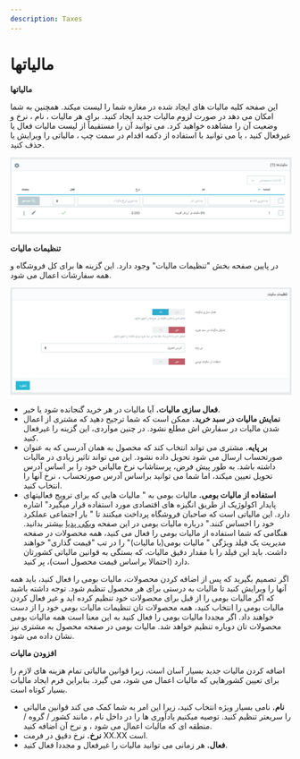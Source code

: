 ```yaml
---
description: Taxes
---
```


# مالیاتها

**مالیاتها**

این صفحه کلیه مالیات های ایجاد شده در مغازه شما را لیست میکند. همچنین به شما امکان می دهد در صورت لزوم مالیات جدید ایجاد کنید. برای هر مالیات ، نام ، نرخ و وضعیت آن را مشاهده خواهید کرد. می توانید آن را مستقیماً از لیست مالیات فعال یا غیرفعال کنید ، یا می توانید با استفاده از دکمه اقدام در سمت چپ ، مالیاتی را ویرایش یا حذف کنید.

![](../../../../.gitbook/assets/0%20%2813%29.png)

**تنظیمات مالیات**

در پایین صفحه بخش "تنظیمات مالیات" وجود دارد. این گزینه ها برای کل فروشگاه و همه سفارشات اعمال می شود.

![](../../../../.gitbook/assets/1%20%2810%29.png)

* **فعال سازی مالیات.** آیا مالیات در هر خرید گنجانده شود یا خیر.
* **نمایش مالیات در سبد خرید.** ممکن است که شما ترجیح دهید که مشتری از اعمال شدن مالیات در سفارش اش مطلع نشود. در چنین مواردی، این گزینه را غیرفعال کنید.
* **بر پایه.** مشتری می تواند انتخاب کند که محصول به همان آدرسی که به عنوان صورتحساب ارسال می شود تحویل داده نشود. این می تواند تاثیر زیادی در مالیات داشته باشد. به طور پیش فرض، پرستاشاپ نرخ مالیاتی خود را بر اساس آدرس تحویل تعیین میکند، اما شما می توانید براساس آدرس صورتحساب ، نرخ آنها را انتخاب کنید.
* **استفاده از مالیات بومی.** مالیات بومی به " مالیات هایی که برای ترویج فعالیتهای پایدار اکولوژیک از طریق انگیزه های اقتصادی مورد استفاده قرار میگیرد" اشاره دارد. این مالیاتی است که صاحبان فروشگاه پرداخت میکنند تا " بار اجتماعی عملکرد خود را احساس کنند." درباره مالیات بومی در این صفحه [ویکی پدیا](http://en.wikipedia.org/wiki/Ecotax.) بیشتر بدانید. هنگامی که شما استفاده از مالیات بومی را فعال می کنید، همه محصولات در صفحه مدیریت یک فیلد ویژگی " مالیات بومی\(با مالیات\)" را در تب "قیمت گذاری" خواهند داشت. باید این فیلد را با مقدار دقیق مالیات، که بستگی به قوانین مالیاتی کشورتان دارد \(احتمالا براساس قیمت محصول است\)، پر کنید.

اگر تصمیم بگیرید که پس از اضافه کردن محصولات، مالیات بومی را فعال کنید، باید همه آنها را ویرایش کنید تا مالیات به درستی برای هر محصول تنظیم شود. توجه داشته باشید که اگر مالیات بومی را از قبل برای محصولات خود تنظیم کرده اید و غیر فعال کردن مالیات بومی را انتخاب کنید، همه محصولات تان تنظیمات مالیات بومی خود را از دست خواهند داد. اگر مجددا مالیات بومی را فعال کنید به این معنا است همه مالیات بومی محصولات تان دوباره تنظیم خواهد شد. مالیات بومی در صفحه محصول به مشتری نیز نشان داده می شود.

**افزودن مالیات**

اضافه کردن مالیات جدید بسیار آسان است، زیرا قوانین مالیاتی تمام هزینه های لازم را برای تعیین کشورهایی که مالیات اعمال می شود، می گیرد. بنابراین فرم ایجاد مالیات بسیار کوتاه است.

* **نام.** نامی بسیار ویژه انتخاب کنید، زیرا این امر به شما کمک می کند قوانین مالیاتی را سریعتر تنظیم کنید. توصیه میکنیم یادآوری ها را در داخل نام ، مانند کشور / گروه / منطقه ای که مالیات اعمال می شود ، و نرخ آن اضافه کنید.
* **نرخ.** نرخ دقیق در فرمت XX.XX است.
* **فعال.** هر زمانی می توانید مالیات را غیرفعال و مجددا فعال کنید.

